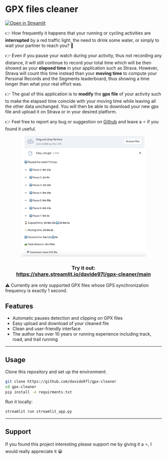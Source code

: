 # GPX files cleaner

[![Open in Streamlit](https://static.streamlit.io/badges/streamlit_badge_black_white.svg)](https://share.streamlit.io/davide97l/gpx-cleaner/main)

👉 How frequently it happens that your running or cycling activities are **interrupted** by a red traffic light,  the need to drink some water, or simply to wait your partner to reach you? 🤔

👉 Even if you pause your watch during your activity, thus not recording any distance, it will still continue to record your total time which will be then showed as your **elapsed time** in your application such as Strava.
However, Strava will count this time instead than your **moving time** to compute your Personal Records and the Segments leaderboard, thus showing a time longer than what your real effort was.

👉 The goal of this application is to **modify** the **gpx file** of your activity such to make the elapsed
 time coincide with your moving time while leaving all the other data unchanged. You will then be able to download your new gpx file and upload it on Strava or in your desired platform.

👉 Feel free to report any bug or suggestion on [Github](https://github.com/davide97l/gpx-cleaner) and leave a ⭐ if you found it useful.

<p align="center">
    <img src="images/example.png" width=400>
</p>

<h3 align="center">
    Try it out: <br>
    <a href="https://share.streamlit.io/davide97l/running-performance-calculator/main">https://share.streamlit.io/davide97l/gpx-cleaner/main</a>
</h3>

⚠️ Currently are only supported GPX files whose GPS synchronization frequency is exactly 1 second.

## Features

- Automatic pauses detection and clipping on GPX files
- Easy upload and download of your cleaned file
- Clean and user-friendly interface
- The author has over 10 years or running experience including track, road, and trail running

---

## Usage

Clone this repository and set up the environment:
```bash
git clone https://github.com/davide97l/gpx-cleaner
cd gpx-cleaner
pip install -e requirments.txt
```
Run it locally:
```bash
streamlit run streamlit_app.py
```

---

## Support
If you found this project interesting please support me by giving it a :star:, I would really appreciate it :grinning:



 
